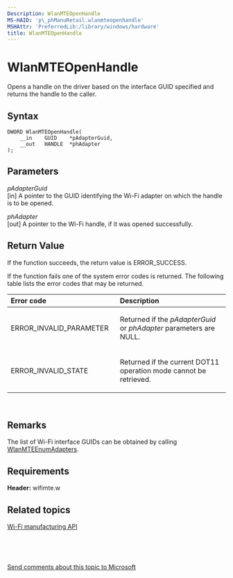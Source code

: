 ```yaml
---
Description: WlanMTEOpenHandle
MS-HAID: 'p\_phManuRetail.wlanmteopenhandle'
MSHAttr: 'PreferredLib:/library/windows/hardware'
title: WlanMTEOpenHandle
---
```


# WlanMTEOpenHandle


Opens a handle on the driver based on the interface GUID specified and returns the handle to the caller.

## <span id="Syntax"></span><span id="syntax"></span><span id="SYNTAX"></span>Syntax


``` syntax
DWORD WlanMTEOpenHandle(
    __in    GUID    *pAdapterGuid,
    __out   HANDLE  *phAdapter
);
```

## <span id="Parameters"></span><span id="parameters"></span><span id="PARAMETERS"></span>Parameters


<span id="pAdapterGuid"></span><span id="padapterguid"></span><span id="PADAPTERGUID"></span>*pAdapterGuid*  
\[in\] A pointer to the GUID identifying the Wi-Fi adapter on which the handle is to be opened.

<span id="phAdapter"></span><span id="phadapter"></span><span id="PHADAPTER"></span>*phAdapter*  
\[out\] A pointer to the Wi-Fi handle, if it was opened successfully.

## <span id="Return_Value"></span><span id="return_value"></span><span id="RETURN_VALUE"></span>Return Value


If the function succeeds, the return value is ERROR\_SUCCESS.

If the function fails one of the system error codes is returned. The following table lists the error codes that may be returned.

<table>
<colgroup>
<col width="50%" />
<col width="50%" />
</colgroup>
<thead>
<tr class="header">
<th align="left">Error code</th>
<th align="left">Description</th>
</tr>
</thead>
<tbody>
<tr class="odd">
<td align="left"><p>ERROR_INVALID_PARAMETER</p></td>
<td align="left"><p>Returned if the <em>pAdapterGuid</em> or <em>phAdapter</em> parameters are NULL.</p></td>
</tr>
<tr class="even">
<td align="left"><p>ERROR_INVALID_STATE</p></td>
<td align="left"><p>Returned if the current DOT11 operation mode cannot be retrieved.</p></td>
</tr>
</tbody>
</table>

 

## <span id="Remarks"></span><span id="remarks"></span><span id="REMARKS"></span>Remarks


The list of Wi-Fi interface GUIDs can be obtained by calling [WlanMTEEnumAdapters](wlanmteenumadapters.md).

## <span id="Requirements"></span><span id="requirements"></span><span id="REQUIREMENTS"></span>Requirements


**Header:** wifimte.w

## <span id="related_topics"></span>Related topics


[Wi-Fi manufacturing API](wi-fi-manufacturing-api.md)

 

 

[Send comments about this topic to Microsoft](mailto:wsddocfb@microsoft.com?subject=Documentation%20feedback%20%5Bp_phManuRetail\p_phManuRetail%5D:%20WlanMTEOpenHandle%20%20RELEASE:%20%284/11/2016%29&body=%0A%0APRIVACY%20STATEMENT%0A%0AWe%20use%20your%20feedback%20to%20improve%20the%20documentation.%20We%20don't%20use%20your%20email%20address%20for%20any%20other%20purpose,%20and%20we'll%20remove%20your%20email%20address%20from%20our%20system%20after%20the%20issue%20that%20you're%20reporting%20is%20fixed.%20While%20we're%20working%20to%20fix%20this%20issue,%20we%20might%20send%20you%20an%20email%20message%20to%20ask%20for%20more%20info.%20Later,%20we%20might%20also%20send%20you%20an%20email%20message%20to%20let%20you%20know%20that%20we've%20addressed%20your%20feedback.%0A%0AFor%20more%20info%20about%20Microsoft's%20privacy%20policy,%20see%20http://privacy.microsoft.com/default.aspx. "Send comments about this topic to Microsoft")




